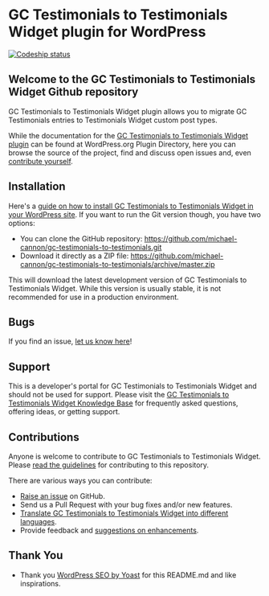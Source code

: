 # GC Testimonials to Testimonials Widget plugin for WordPress

[![Codeship status](https://www.codeship.io/projects/7078d850-72b7-0131-ab14-4e46b2fa20d2/status)](https://www.codeship.io/projects/13667)

## Welcome to the GC Testimonials to Testimonials Widget Github repository

GC Testimonials to Testimonials Widget plugin allows you to migrate GC Testimonials entries to Testimonials Widget custom post types.

While the documentation for the [GC Testimonials to Testimonials Widget plugin](http://wordpress.org/plugins/gc-testimonials-to-testimonials/) can be found at WordPress.org Plugin Directory, here you can browse the source of the project, find and discuss open issues and, even [contribute yourself](https://github.com/michael-cannon/gc-testimonials-to-testimonials/blob/master/CONTRIBUTING.md).

## Installation

Here's a [guide on how to install GC Testimonials to Testimonials Widget in your WordPress site](http://wordpress.org/plugins/gc-testimonials-to-testimonials/installation/). If you want to run the Git version though, you have two options:

* You can clone the GitHub repository: https://github.com/michael-cannon/gc-testimonials-to-testimonials.git
* Download it directly as a ZIP file: https://github.com/michael-cannon/gc-testimonials-to-testimonials/archive/master.zip

This will download the latest development version of GC Testimonials to Testimonials Widget. While this version is usually stable, it is not recommended for use in a production environment.

## Bugs

If you find an issue, [let us know here](https://github.com/michael-cannon/gc-testimonials-to-testimonials/issues/new)!

## Support

This is a developer's portal for GC Testimonials to Testimonials Widget and should not be used for support. Please visit the [GC Testimonials to Testimonials Widget Knowledge Base](https://nodedesk.zendesk.com/hc/en-us/sections/200861112-WordPress-FAQs) for frequently asked questions, offering ideas, or getting support.

## Contributions

Anyone is welcome to contribute to GC Testimonials to Testimonials Widget. Please [read the guidelines](https://github.com/michael-cannon/gc-testimonials-to-testimonials/blob/master/CONTRIBUTING.md) for contributing to this repository.

There are various ways you can contribute:

* [Raise an issue](https://github.com/michael-cannon/gc-testimonials-to-testimonials/issues) on GitHub.
* Send us a Pull Request with your bug fixes and/or new features.
* [Translate GC Testimonials to Testimonials Widget into different languages](https://nodedesk.zendesk.com/hc/en-us/articles/202294892-How-do-I-change-Testimonials-Widget-text-labels-).
* Provide feedback and [suggestions on enhancements](https://github.com/michael-cannon/gc-testimonials-to-testimonials/issues?direction=desc&labels=Enhancement&page=1&sort=created&state=open).

## Thank You
* Thank you [WordPress SEO by Yoast](https://github.com/jdevalk/wordpress-seo/blob/master/README.md) for this README.md and like inspirations.
